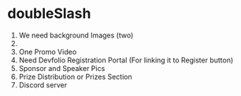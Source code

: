 # doubleSlash

1. We need background Images (two)
2. 
3. One Promo Video
4. Need Devfolio Registration Portal (For linking it to Register button)
5. Sponsor and Speaker Pics
6. Prize Distribution or Prizes Section
7. Discord server
